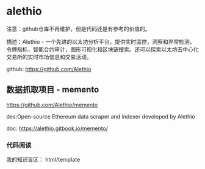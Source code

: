 # alethio

注意：github仓库不再维护，但是代码还是有参考的价值的。

描述：Alethio - 一个先进的以太坊分析平台，提供实时监控，洞察和异常检测，令牌指标，智能合约审计，图形可视化和区块链搜索。还可以探索以太坊去中心化交易所的实时市场信息和交易活动。

github:  https://github.com/Alethio


## 数据抓取项目 - memento

https://github.com/Alethio/memento

des:Open-source Ethereum data scraper and indexer developed by Alethio

doc: https://alethio.gitbook.io/memento/

### 代码阅读

我的知识盲区： html/template
